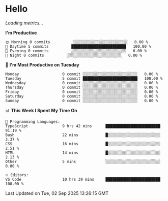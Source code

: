 # Hello

<!-- METRICS:START -->
<p><em>Loading metrics…</em></p>
<!-- METRICS:END -->

<!--START_SECTION:waka-->
**I'm Productive**

```text
🌞 Morning 0 commits          ░░░░░░░░░░░░░░░░░░░░░░░░   0.00 % 
🌆 Daytime 5 commits          ████████████████████████   100.00 % 
🌃 Evening 0 commits          ░░░░░░░░░░░░░░░░░░░░░░░░   0.00 % 
🌙 Night 0 commits          ░░░░░░░░░░░░░░░░░░░░░░░░   0.00 % 
```
📅 **I'm Most Productive on Tuesday**

```text
Monday                   0 commit ░░░░░░░░░░░░░░░░░░░░░░░░   0.00 % 
Tuesday                  5 commit ████████████████████████   100.00 % 
Wednesday                0 commit ░░░░░░░░░░░░░░░░░░░░░░░░   0.00 % 
Thursday                 0 commit ░░░░░░░░░░░░░░░░░░░░░░░░   0.00 % 
Friday                   0 commit ░░░░░░░░░░░░░░░░░░░░░░░░   0.00 % 
Saturday                 0 commit ░░░░░░░░░░░░░░░░░░░░░░░░   0.00 % 
Sunday                   0 commit ░░░░░░░░░░░░░░░░░░░░░░░░   0.00 % 
```

📊 **This Week I Spent My Time On**

```text
💬 Programming Languages: 
TypeScript               9 hrs 42 mins      ████████████████████████   91.19 % 
Bash                     22 mins            █░░░░░░░░░░░░░░░░░░░░░░░   3.37 % 
CSS                      16 mins            █░░░░░░░░░░░░░░░░░░░░░░░   2.51 % 
HTML                     14 mins            █░░░░░░░░░░░░░░░░░░░░░░░   2.13 % 
Other                    5 mins             ░░░░░░░░░░░░░░░░░░░░░░░░   0.80 % 

🔥 Editors: 
VS Code                  10 hrs 39 mins     ████████████████████████   100.00 % 
```

 Last Updated on Tue, 02 Sep 2025 13:26:15 GMT
<!--END_SECTION:waka-->
